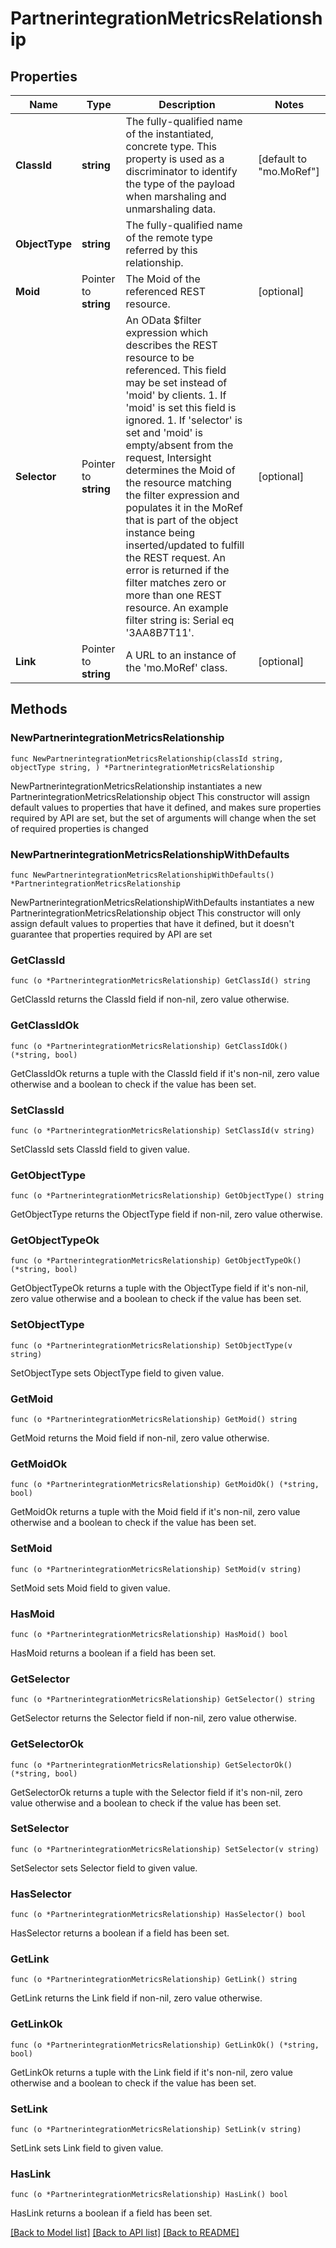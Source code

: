 # PartnerintegrationMetricsRelationship

## Properties

Name | Type | Description | Notes
------------ | ------------- | ------------- | -------------
**ClassId** | **string** | The fully-qualified name of the instantiated, concrete type. This property is used as a discriminator to identify the type of the payload when marshaling and unmarshaling data. | [default to "mo.MoRef"]
**ObjectType** | **string** | The fully-qualified name of the remote type referred by this relationship. | 
**Moid** | Pointer to **string** | The Moid of the referenced REST resource. | [optional] 
**Selector** | Pointer to **string** | An OData $filter expression which describes the REST resource to be referenced. This field may be set instead of &#39;moid&#39; by clients. 1. If &#39;moid&#39; is set this field is ignored. 1. If &#39;selector&#39; is set and &#39;moid&#39; is empty/absent from the request, Intersight determines the Moid of the resource matching the filter expression and populates it in the MoRef that is part of the object instance being inserted/updated to fulfill the REST request. An error is returned if the filter matches zero or more than one REST resource. An example filter string is: Serial eq &#39;3AA8B7T11&#39;. | [optional] 
**Link** | Pointer to **string** | A URL to an instance of the &#39;mo.MoRef&#39; class. | [optional] 

## Methods

### NewPartnerintegrationMetricsRelationship

`func NewPartnerintegrationMetricsRelationship(classId string, objectType string, ) *PartnerintegrationMetricsRelationship`

NewPartnerintegrationMetricsRelationship instantiates a new PartnerintegrationMetricsRelationship object
This constructor will assign default values to properties that have it defined,
and makes sure properties required by API are set, but the set of arguments
will change when the set of required properties is changed

### NewPartnerintegrationMetricsRelationshipWithDefaults

`func NewPartnerintegrationMetricsRelationshipWithDefaults() *PartnerintegrationMetricsRelationship`

NewPartnerintegrationMetricsRelationshipWithDefaults instantiates a new PartnerintegrationMetricsRelationship object
This constructor will only assign default values to properties that have it defined,
but it doesn't guarantee that properties required by API are set

### GetClassId

`func (o *PartnerintegrationMetricsRelationship) GetClassId() string`

GetClassId returns the ClassId field if non-nil, zero value otherwise.

### GetClassIdOk

`func (o *PartnerintegrationMetricsRelationship) GetClassIdOk() (*string, bool)`

GetClassIdOk returns a tuple with the ClassId field if it's non-nil, zero value otherwise
and a boolean to check if the value has been set.

### SetClassId

`func (o *PartnerintegrationMetricsRelationship) SetClassId(v string)`

SetClassId sets ClassId field to given value.


### GetObjectType

`func (o *PartnerintegrationMetricsRelationship) GetObjectType() string`

GetObjectType returns the ObjectType field if non-nil, zero value otherwise.

### GetObjectTypeOk

`func (o *PartnerintegrationMetricsRelationship) GetObjectTypeOk() (*string, bool)`

GetObjectTypeOk returns a tuple with the ObjectType field if it's non-nil, zero value otherwise
and a boolean to check if the value has been set.

### SetObjectType

`func (o *PartnerintegrationMetricsRelationship) SetObjectType(v string)`

SetObjectType sets ObjectType field to given value.


### GetMoid

`func (o *PartnerintegrationMetricsRelationship) GetMoid() string`

GetMoid returns the Moid field if non-nil, zero value otherwise.

### GetMoidOk

`func (o *PartnerintegrationMetricsRelationship) GetMoidOk() (*string, bool)`

GetMoidOk returns a tuple with the Moid field if it's non-nil, zero value otherwise
and a boolean to check if the value has been set.

### SetMoid

`func (o *PartnerintegrationMetricsRelationship) SetMoid(v string)`

SetMoid sets Moid field to given value.

### HasMoid

`func (o *PartnerintegrationMetricsRelationship) HasMoid() bool`

HasMoid returns a boolean if a field has been set.

### GetSelector

`func (o *PartnerintegrationMetricsRelationship) GetSelector() string`

GetSelector returns the Selector field if non-nil, zero value otherwise.

### GetSelectorOk

`func (o *PartnerintegrationMetricsRelationship) GetSelectorOk() (*string, bool)`

GetSelectorOk returns a tuple with the Selector field if it's non-nil, zero value otherwise
and a boolean to check if the value has been set.

### SetSelector

`func (o *PartnerintegrationMetricsRelationship) SetSelector(v string)`

SetSelector sets Selector field to given value.

### HasSelector

`func (o *PartnerintegrationMetricsRelationship) HasSelector() bool`

HasSelector returns a boolean if a field has been set.

### GetLink

`func (o *PartnerintegrationMetricsRelationship) GetLink() string`

GetLink returns the Link field if non-nil, zero value otherwise.

### GetLinkOk

`func (o *PartnerintegrationMetricsRelationship) GetLinkOk() (*string, bool)`

GetLinkOk returns a tuple with the Link field if it's non-nil, zero value otherwise
and a boolean to check if the value has been set.

### SetLink

`func (o *PartnerintegrationMetricsRelationship) SetLink(v string)`

SetLink sets Link field to given value.

### HasLink

`func (o *PartnerintegrationMetricsRelationship) HasLink() bool`

HasLink returns a boolean if a field has been set.


[[Back to Model list]](../README.md#documentation-for-models) [[Back to API list]](../README.md#documentation-for-api-endpoints) [[Back to README]](../README.md)


